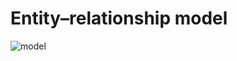 # Entity–relationship model
![model](https://github.com/Nikitacauselove/grocery-list/assets/63429080/63bc2cbd-450c-4f99-b02b-a23d9c4f2f71)
